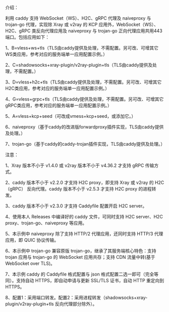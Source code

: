 介绍：

利用 caddy 支持 WebSocket（WS）、H2C、gRPC 代理及 naiveproxy 与 trojan-go 代理，实现除 Xray 或 v2ray 的 KCP 应用外，WebSocket（WS）、H2C、gRPC 类反向代理应用及 naiveproxy 与 trojan-go 正向代理应用共用443端口。包括应用如下：

1、B=vless+ws+tls（TLS由caddy提供及处理，不需配置。另可改、可增其它WS类应用，参考对应的服务端单一应用配置示例。）

2、C=shadowsocks+xray-plugin/v2ray-plugin+tls（TLS由caddy提供及处理，不需配置。）

3、D=vless+h2c+tls（TLS由caddy提供及处理，不需配置。另可改、可增其它H2C类应用，参考对应的服务端单一应用配置示例。）

4、G=vless+grpc+tls（TLS由caddy提供及处理，不需配置。另可改、可增其它gRPC类应用，参考对应的服务端单一应用配置示例。）

5、A=vless+kcp+seed（可改成vmess+kcp+seed，或添加它。）

6、naiveproxy（基于caddy的改进版forwardproxy插件实现，TLS由caddy提供及处理。）

7、trojan-go（基于caddy的caddy-trojan插件实现，TLS由caddy提供及处理。）

注意：

1、Xray 版本不小于 v1.4.0 或 v2ray 版本不小于 v4.36.2 才支持 gRPC 传输方式。

2、caddy 版本不小于 v2.2.0 才支持 H2C proxy，即支持 Xray 或 v2ray 的 H2C（gRPC） 反向代理。caddy 版本不小于 v2.5.3 才支持 H2C proxy 的进程转发。

3、caddy 版本不小于 v2.3.0 才支持 Caddyfile 配置开启 H2C server。

4、使用本人 Releases 中编译好的 caddy 文件，可同时支持 H2C server、H2C proxy、trojan-go、naiveproxy 等应用。

5、本示例中 naiveproxy 除了支持 HTTP/2 代理应用，还同时支持 HTTP/3 代理应用，即 QUIC 协议传输。

6、本示例中 trojan-go 兼容原版 trojan-go，继承了其服务端核心特色：支持 trojan 应用与 trojan-go 的 WebSocket 应用共存；支持 CDN 流量中转(基于 WebSocket over TLS)。

7、本示例 caddy 的 Caddyfile 格式配置与 json 格式配置二选一即可（完全等同）。支持自动 HTTPS，即自动申请与更新 SSL/TLS 证书，自动 HTTP 重定向到 HTTPS。

8、配置1：采用端口转发。配置2：采用进程转发（shadowsocks+xray-plugin/v2ray-plugin+tls 反向代理部分除外）。
